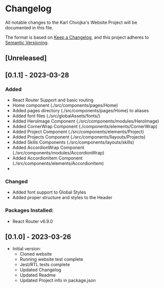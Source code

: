 # Changelog
All notable changes to the Karl Chvojka's Website Project will be documented in this file.

The format is based on [Keep a Changelog](https://keepachangelog.com/en/1.0.0/),
and this project adheres to [Semantic Versioning](https://semver.org/spec/v2.0.0.html).

## [Unreleased]

## [0.1.1] - 2023-03-28

### Added
- React Router Support and basic routing
- Home component (./src/components/pages/Home)
- Added pages directory (./src/components/pages/Home) to aliases
- Added font files (./src/globalAssets/fonts/)
- Added HeroImage Component (./src/components/modules/HeroImage)
- Added CornerWrap Component (./components/elements/CornerWrap)
- Added Project Component (./src/components/elements/Project)
- Added Projects Component (./src/components/llayouts/Projects)
- Added Skills Components (./src/components/layouts/skills)
- Added AccordionWrap Component (./src/components/modules/AccordionWrap)
- Added AccordionItem Component (./src/components/elements/AccordionItem)
- 
  
### Changed
- Added font support to Global Styles
- Added proper structure and styles to the Header

### Packages Installed:
- React Router v6.9.0

## [0.1.0] - 2023-03-26
- Initial version:
  - Cloned website
  - Running website test complete
  - Jest/RTL tests complete
  - Updated Changelog
  - Updated Readme
  - Updated Project info in package.json